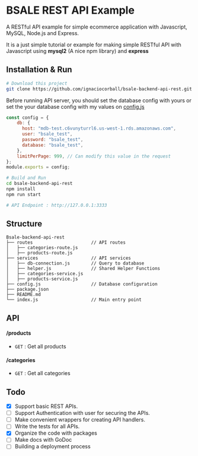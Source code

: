 # BSALE REST API Example
A RESTful API example for simple ecommerce application with Javascript, MySQL, Node.js and Express.

It is a just simple tutorial or example for making simple RESTful API with Javascript using **mysql2** (A nice npm library) and **express**

## Installation & Run
```bash
# Download this project
git clone https://github.com/ignaciocorball/bsale-backend-api-rest.git
```

Before running API server, you should set the database config with yours or set the your database config with my values on [config.js](https://github.com/ignaciocorball/bsale-backend-api-rest/blob/main/config.js)
```javascript
const config = {
    db: {
      host: "mdb-test.c6vunyturrl6.us-west-1.rds.amazonaws.com",
      user: "bsale_test",
      password: "bsale_test",
      database: "bsale_test",
    },
    limitPerPage: 999, // Can modify this value in the request
};
module.exports = config;
```

```bash
# Build and Run
cd bsale-backend-api-rest
npm install
npm run start

# API Endpoint : http://127.0.0.1:3333
```

## Structure
```
Bsale-backend-api-rest
├── routes                      // API routes
│   ├── categories-route.js    
│   ├── products-route.js       
├── services                    // API services
│   ├── db-connection.js        // Query to database
│   ├── helper.js               // Shared Helper Functions
│   ├── categories-service.js  
│   ├── products-service.js    
├── config.js                   // Database configuration
├── package.json
├── README.md
└── index.js                    // Main entry point
```

## API

#### /products
* `GET` : Get all products

#### /categories
* `GET` : Get all categories

## Todo

- [x] Support basic REST APIs.
- [ ] Support Authentication with user for securing the APIs.
- [ ] Make convenient wrappers for creating API handlers.
- [ ] Write the tests for all APIs.
- [x] Organize the code with packages
- [ ] Make docs with GoDoc
- [ ] Building a deployment process 
